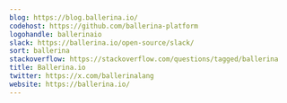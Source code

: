 ```yaml
---
blog: https://blog.ballerina.io/
codehost: https://github.com/ballerina-platform
logohandle: ballerinaio
slack: https://ballerina.io/open-source/slack/
sort: ballerina
stackoverflow: https://stackoverflow.com/questions/tagged/ballerina
title: Ballerina.io
twitter: https://x.com/ballerinalang
website: https://ballerina.io/
---
```

